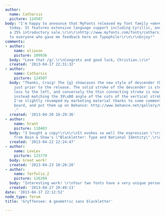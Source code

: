 ```yaml
---
author:
  name: Catharsis
  picture: 124507
body: "I'm happy to announce that MyFonts released my font family <em>Gryffensee</em>
  today. It features extensive language support including Cyrillic, and comes with
  a 25% introductory sale.\r\n\r\nhttp://www.myfonts.com/fonts/catharsis-fonts/gryffensee/\r\n\r\n[img:sites/default/files/old-images/G_promo_small_6665.png]\r\n\r\nThanks
  to everyone who gave me feedback here on Typophile!\r\n\r\nEnjoy!"
comments:
- author:
    name: eliason
    picture: 109936
  body: "Love that /g/.\r\nCongrats and good luck, Christian.\r\n"
  created: '2013-04-17 22:31:32'
- author:
    name: Catharsis
    picture: 124507
  body: "Thanks, Craig! The {g} showcases the new style of descender that I built
    just prior to the release. The solid stroke of the descender is steeper and protrudes
    less to the left, and conversely the thin connecting stroke is now less steep,
    instead matching the 39\xB0 angle of the cuts of the vertical strokes.\r\n\r\nAlso,
    I've slightly revamped my marketing material thanks to some comments on the TypeDrawers
    board, and put them up on Behance: http://www.behance.net/gallery/Gryffensee-a-geometric-blackletter-%28incl-Cyrillic%29/8236533
    ."
  created: '2013-04-20 18:29:36'
- author:
    name: hrant
    picture: 110403
  body: "I bought a copy!\r\n\r\nIt evokes so well the expression \"crystalline flower\"
    from Bain & Shaw's \"Blackletter: Type and National Identity\".\r\n\r\nhhp\r\n"
  created: '2013-04-22 22:24:47'
- author:
    name: LevLev
    picture: 125779
  body: Great work!
  created: '2013-04-23 10:20:20'
- author:
    name: ferfolio_2
    picture: 126394
  body: "Interesting work! \r\nYour two fonts have a very unique personality! :)"
  created: '2013-04-27 20:49:13'
date: '2013-04-17 22:12:52'
node_type: forum
title: 'Gryffensee: A geometric sans blackletter'

---
```

